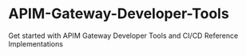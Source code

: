 # APIM-Gateway-Developer-Tools
Get started with APIM Gateway Developer Tools and CI/CD Reference Implementations
